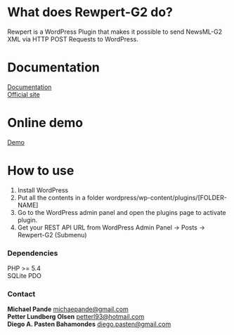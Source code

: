 # What does Rewpert-G2 do? #

Rewpert is a WordPress Plugin that makes it possible to send NewsML-G2 XML via HTTP POST Requests to WordPress.



# Documentation #
[Documentation](http://www.rewpert.net/documentation.php)                  
[Official site](http://www.rewpert.net/)

# Online demo #
[Demo](http://www.rewpert.net/wp)


# How to use #

1. Install WordPress
2. Put all the contents in a folder wordpress/wp-content/plugins/[FOLDER-NAME]
3. Go to the WordPress admin panel and open the plugins page to activate plugin.
4. Get your REST API URL from WordPress Admin Panel -> Posts  -> Rewpert-G2 (Submenu)




### Dependencies  ###

PHP >= 5.4               
SQLite PDO



### Contact ###

**Michael Pande** michaepande@gmail.com                     
**Petter Lundberg Olsen** petterl93@hotmail.com                   
**Diego A. Pasten Bahamondes** diego.pasten@gmail.com

